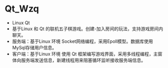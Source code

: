 # Qt_Wzq
* Linux Qt
* 基于Linux 和 Qt 的联机五子棋游戏。创建-加入房间的玩法，支持游戏房间内聊天。
* 服务端：基于Linux 环境 Socket网络编程，采用Epoll模型。数据库使用MySql存储用户信息。
* 客户端：基于Linux 环境 使用 Qt 框架编写游戏界面，采用多线程编程，主窗体向服务端发送信息，新建线程用来阻塞循环监听接收服务端信息。
